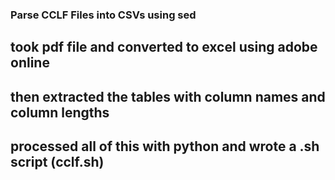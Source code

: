 ### Parse CCLF Files into CSVs using sed

## took pdf file and converted to excel using adobe online
## then extracted the tables with column names and column lengths
## processed all of this with python and wrote a .sh script (cclf.sh)